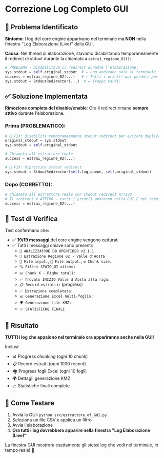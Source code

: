 # Correzione Log Completo GUI

## 🎯 Problema Identificato

**Sintomo**: I log del core engine apparivano nel terminale ma **NON** nella finestra "Log Elaborazione (Live)" della GUI.

**Causa**: Nel thread di elaborazione, stavamo disabilitando temporaneamente il redirect di stdout durante la chiamata a `estrai_regione_02()`:

```python
# PROBLEMA - Disabilitava il redirect durante l'elaborazione:
sys.stdout = self.original_stdout  # ← Log andavano solo al terminale
success = estrai_regione_02(...)   # ← Tutti i print() qui perduti per la GUI
sys.stdout = StdoutRedirector(...)  # ← Troppo tardi!
```

## ✅ Soluzione Implementata

**Rimozione completa del disable/enable**: Ora il redirect rimane **sempre attivo** durante l'elaborazione.

### Prima (PROBLEMATICO):
```python
# 🔧 FIX: Disabilita temporaneamente stdout redirect per evitare duplicazione
original_stdout = sys.stdout
sys.stdout = self.original_stdout

# Chiamata all'estrattore reale
success = estrai_regione_02(...)

# 🔧 FIX: Ripristina stdout redirect
sys.stdout = StdoutRedirector(self.log_queue, self.original_stdout)
```

### Dopo (CORRETTO):
```python
# Chiamata all'estrattore reale con stdout redirect ATTIVO
# Il redirect è ATTIVO - tutti i print() andranno nella GUI E nel terminale
success = estrai_regione_02(...)
```

## 🧪 Test di Verifica

Test confermano che:
- ✅ **19/19 messaggi** del core engine vengono catturati
- ✅ Tutti i messaggi chiave sono presenti:
  - `🚀 ANALIZZATORE DB OPENFIBER v2.1.1`
  - `📍 Estrazione Regione 02 - Valle d'Aosta`
  - `📁 File input:`, `📂 File output:`, `⚙️ Chunk size:`
  - `🔍 Filtro STATO_UI attivo:`
  - `📊 Chunk X - Righe totali:`
  - `✅ Trovato INIZIO Valle d'Aosta alla riga:`
  - `📋 Record estratti:` (progress)
  - `✅ Estrazione completata:`
  - `📊 Generazione Excel multi-foglio:`
  - `🌍 Generazione file KMZ:`
  - `📈 STATISTICHE FINALI`

## 🎉 Risultato

**TUTTI i log che appaiono nel terminale ora appariranno anche nella GUI!**

Inclusi:
- 📊 Progress chunking (ogni 10 chunk)
- 📋 Record estratti (ogni 1000 record)
- 🏘️ Progress fogli Excel (ogni 10 fogli)
- 🌍 Dettagli generazione KMZ
- 📈 Statistiche finali complete

## 🚀 Come Testare

1. Avvia la GUI: `python src/estrattore_of_GUI.py`
2. Seleziona un file CSV e applica un filtro
3. Avvia l'elaborazione
4. **Ora tutti i log dovrebbero apparire nella finestra "Log Elaborazione (Live)"**

La finestra GUI mostrerà esattamente gli stessi log che vedi nel terminale, in tempo reale! 🎯
